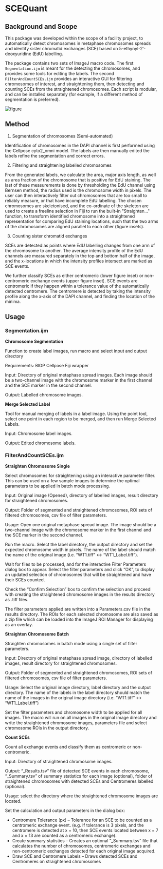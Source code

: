 # SCEQuant

## Background and Scope

This package was developed within the scope of a facility project, to automatically detect chromosomes in metaphase chromosomes spreads and identify sister chromatid exchanges (SCE) based on 5-ethynyl-2′-deoxyuridine (EdU) labelling. 

The package contains two sets of ImageJ macro code. The first `Segmentation.ijm` is meant for the detecting the chromosomes, and provides some tools for editing the labels. The second `FilterAndCountSCEs.ijm` provides an interactive GUI for filtering chromosomes of interest, and straightening them, then detecting and counting SCEs from the straightened chromosomes. Each script is modular, and can be installed separately (for example, if a different method of segmentation is preferred).

![figure](https://images.squarespace-cdn.com/content/63bfe38452841350f8bbdd83/81605d03-f59d-4951-9e64-dd7b1df142a2/DBI_Site_Slide_20230901.JPG)

## Method

1) Segmentation of chromosomes (Semi-automated)

Identification of chromosomes in the DAPI channel is first performed using the Cellpose cyto2_omni model. The labels are then manually edited the labels refine the segmentation and correct errors.

2) Filtering and straightening labelled chromosomes

From the generated labels, we calculate the area, major axis length, as well as area fraction of the chromosome that is positive for EdU staining. The last of these measurements is done by thresholding the EdU channel using Bernsen method, the radius used is the chromosome width in pixels. The user can then interactively filter out chromosomes that are too small to reliably measure, or that have incomplete EdU labelling. The chosen chromosomes are skeletonised, and the co-ordinate of the skeleton are used to create a freeline selection in Fiji to run the built-in "Straighten..." function, to transform identified chromosome into a straightened representation for comparing EdU staining locations, such that the two arms of the chromosomes are aligned parallel to each other (figure insets).

3) Counting sister chromatid exchanges

SCEs are detected as points where EdU labelling changes from one arm of the chromosome to another. The average intensity profile of the EdU channels are measured separately in the top and bottom half of the image, and the x-locations in which the intensity profiles intersect are marked as SCE events.

We further classify SCEs as either centromeric (lower figure inset) or non-centromeric exchange events (upper figure inset). SCE events are centromeric if they happen within a tolerance value of the automatically detected centromere. The centromere is detected by taking the intensity profile along the x-axis of the DAPI channel, and finding the location of the minima.


## Usage

### Segmentation.ijm

**Chromosome Segmentation**

Function to create label images, run macro and select input and output directory

Requirements: BIOP Cellpose Fiji wrapper

Input: Directory of original metaphase spread images. Each image should be a two-channel image with the chromosome marker in the first channel and the SCE marker in the second channel.

Output: Labelled chromosome images.


**Merge Selected Label**

Tool for manual merging of labels in a label image. Using the point tool, select one point in each region to be merged, and then run Merge Selected Labels.

Input:  Chromosome label images.

Output: Edited chromosome labels.


### FilterAndCountSCEs.ijm

**Straighten Chromosome Single**

Select chromosomes for straightening using an interactive parameter filter. This can be used on a few sample images to determine the optimal parameters to be applied in batch mode processing.

Input: Original image (Opened), directory of labelled images, result directory for straightened chromosomes.

Output: Folder of segmented and straightened chromosomes, ROI sets of filtered chromosomes, csv file of filter parameters.

Usage: Open one original metaphase spread image. The image should be a two-channel image with the chromosome marker in the first channel and the SCE marker in the second channel.

Run the macro. Select the label directory, the output directory and set the expected chromosome width in pixels. The name of the label should match the name of the original image (i.e. “WT1.tiff” ↔ “WT1_Label.tiff”).

Wait for files to be processed, and for the interactive Filter Parameters dialog box to appear. Select the filter parameters and click “OK”, to display an updated selection of chromosomes that will be straightened and have their SCEs counted. 

Check the “Confirm Selection” box to confirm the selection and proceed with creating the straightened chromosome images in the results directory as .tiff files.

The filter parameters applied are written into a Parameters.csv file in the results directory. The ROIs for each selected chromosome are also saved as a zip file which can be loaded into the ImageJ ROI Manager for displaying as an overlay.


**Straighten Chromosome Batch**

Straighten chromosomes in batch mode using a single set of filter parameters.

Input: Directory of original metaphase spread image, directory of labelled images, result directory for straightened chromosomes.

Output: Folder of segmented and straightened chromosomes, ROI sets of filtered chromosomes, csv file of filter parameters.

Usage: Select the original image directory, label directory and the output directory. The name of the labels in the label directory  should match the name of the images in the original image directory (i.e. “WT1.tiff” ↔ “WT1_Label.tiff”)

Set the filter parameters and chromosome width to be applied for all images. The macro will run on all images in the original image directory and write the straightened chromosome images, parameters file and select chromosome ROIs in the output directory.


**Count SCEs**

Count all exchange events and classify them as centromeric or non-centromeric.

Input: Directory of straightened chromosome images.

Output: “_Results.tsv” file of detected SCE events in each chromosome, “_Summary.tsv” of summary statistics for each image (optional), folder of straightened chromosomes with detected SCEs and Centromeres labelled (optional).

Usage: select the directory where the straightened chromosome images are located.

Set the calculation and output parameters in the dialog box:
* Centromere Tolerance (px) – Tolerance for an SCE to be counted as a centromeric exchange event. (e.g. If tolerance is 3 pixels, and the centromere is detected at x = 10, then SCE events located between x = 7 and x = 13 are counted as a centromeric exchange).
* Create summary statistics – Creates an optional “_Summary.tsv” file that calculates the number of chromosomes, centromeric exchanges and non-centromeric exchanges detected for each original image acquired.
* Draw SCE and Centromere Labels – Draws detected SCEs and Centromeres on straightened chromosomes
